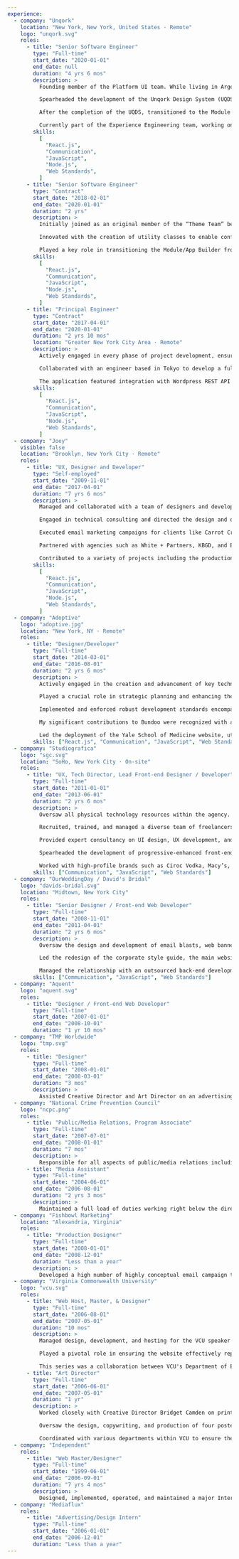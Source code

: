 ```yaml
---
experience:
  - company: "Unqork"
    location: "New York, New York, United States · Remote"
    logo: "unqork.svg"
    roles:
      - title: "Senior Software Engineer"
        type: "Full-time"
        start_date: "2020-01-01"
        end_date: null
        duration: "4 yrs 6 mos"
        description: >
          Founding member of the Platform UI team. While living in Argentina in 2019, instrumental in interviewing and recruiting key team members who have significantly contributed to the team's success.

          Spearheaded the development of the Unqork Design System (UQDS), which now forms a core part of Unqork's platform, enhancing both functionality and user experience.

          After the completion of the UQDS, transitioned to the Module Builder team, integrating the design system into component settings. Contributed to the creation and refinement of 92 module definitions that leverage UQDS.

          Currently part of the Experience Engineering team, working on innovative component creation using the Runtime team's Vega engine. Involved in pioneering efforts to build and refine new methodologies in a dynamic, real-time development environment.
        skills:
          [
            "React.js",
            "Communication",
            "JavaScript",
            "Node.js",
            "Web Standards",
          ]
      - title: "Senior Software Engineer"
        type: "Contract"
        start_date: "2018-02-01"
        end_date: "2020-01-01"
        duration: "2 yrs"
        description: >
          Initially joined as an original member of the “Theme Team” before the creation of Unqork Digital Services. Collaborated in a team to develop over 50 custom themes and demos, laying the foundation for future design initiatives.

          Innovated with the creation of utility classes to enable configurators to make CSS changes independently, a precursor to practices adopted years later by Unqork Digital.

          Played a key role in transitioning the Module/App Builder from v1 to v2, with much of my input on design, styles, and behavior still in use today.
        skills:
          [
            "React.js",
            "Communication",
            "JavaScript",
            "Node.js",
            "Web Standards",
          ]
      - title: "Principal Engineer"
        type: "Contract"
        start_date: "2017-04-01"
        end_date: "2020-01-01"
        duration: "2 yrs 10 mos"
        location: "Greater New York City Area · Remote"
        description: >
          Actively engaged in every phase of project development, ensuring comprehensive involvement from inception to completion.

          Collaborated with an engineer based in Tokyo to develop a full-stack application for Paraguay's largest testing laboratory.

          The application featured integration with Wordpress REST API and utilized a server-rendered architecture comprising Node, Express, GraphQL, Apollo, React, and Redux, demonstrating advanced full-stack development capabilities.
        skills:
          [
            "React.js",
            "Communication",
            "JavaScript",
            "Node.js",
            "Web Standards",
          ]
  - company: "Joey"
    visible: false
    location: "Brooklyn, New York City · Remote"
    roles:
      - title: "UX, Designer and Developer"
        type: "Self-employed"
        start_date: "2009-11-01"
        end_date: "2017-04-01"
        duration: "7 yrs 6 mos"
        description: >
          Managed and collaborated with a team of designers and developers, overseeing the creation of digital materials.

          Engaged in technical consulting and directed the design and development of brands and websites.

          Executed email marketing campaigns for clients like Carrot Creative, MTV, David’s Bridal, Sotheby’s, and Tambaran Tribal Art.

          Partnered with agencies such as White + Partners, KBGD, and Breensmith Advertising.

          Contributed to a variety of projects including the production of print and digital materials for annual reports, brochures, advertisements, logos, presentation binders, CD covers, websites, and interactive kiosks.
        skills:
          [
            "React.js",
            "Communication",
            "JavaScript",
            "Node.js",
            "Web Standards",
          ]
  - company: "Adoptive"
    logo: "adoptive.jpg"
    location: "New York, NY · Remote"
    roles:
      - title: "Designer/Developer"
        type: "Full-time"
        start_date: "2014-03-01"
        end_date: "2016-08-01"
        duration: "2 yrs 6 mos"
        description: >
          Actively engaged in the creation and advancement of key technical projects, including YaleMedicine.org and Bundoo.com.

          Played a crucial role in strategic planning and enhancing the user experience design aspects of these projects.

          Implemented and enforced robust development standards encompassing code style guidelines, linting practices, and efficient Git branch management.

          My significant contributions to Bundoo were recognized with an honorable mention at the Webby Awards.

          Led the deployment of the Yale School of Medicine website, utilizing a tech stack that included Gulp, Webpack, React, and PostCSS, alongside aiding in the integration with .NET back-end technologies.
        skills: ["React.js", "Communication", "JavaScript", "Web Standards"]
  - company: "Studiografica"
    logo: "sgc.svg"
    location: "SoHo, New York City · On-site"
    roles:
      - title: "UX, Tech Director, Lead Front-end Designer / Developer"
        type: "Full-time"
        start_date: "2011-01-01"
        end_date: "2013-06-01"
        duration: "2 yrs 6 mos"
        description: >
          Oversaw all physical technology resources within the agency.

          Recruited, trained, and managed a diverse team of freelancers, both locally and internationally.

          Provided expert consultancy on UI design, UX development, and creating cross-browser/platform compatible experiences.

          Spearheaded the development of progressive-enhanced front-end solutions.

          Worked with high-profile brands such as Ciroc Vodka, Macy’s, Casio, W.W. Glass, and David’s Bridal, as well as the Venture Development Center, contributing significantly to both client-facing and internal projects.
        skills: ["Communication", "JavaScript", "Web Standards"]
  - company: "OurWeddingDay / David's Bridal"
    logo: "davids-bridal.svg"
    location: "Midtown, New York City"
    roles:
      - title: "Senior Designer / Front-end Web Developer"
        type: "Full-time"
        start_date: "2008-11-01"
        end_date: "2011-04-01"
        duration: "2 yrs 6 mos"
        description: >
          Oversaw the design and development of email blasts, web banner advertisements, and features for web and email, as well as landing pages for one of the largest bridal retail stores in the country and its affiliate site, OurWeddingDay.

          Led the redesign of the corporate style guide, the main website, branding elements, the vendor control panel for logged-in users, and various content pages.

          Managed the relationship with an outsourced back-end development firm until late 2009. This collaboration continued until the company broadened its focus and created specialized roles for designers and developers.
        skills: ["Communication", "JavaScript", "Web Standards"]
  - company: "Aquent"
    logo: "aquent.svg"
    roles:
      - title: "Designer / Front-end Web Developer"
        type: "Full-time"
        start_date: "2007-01-01"
        end_date: "2008-10-01"
        duration: "1 yr 10 mos"
  - company: "TMP Worldwide"
    logo: "tmp.svg"
    roles:
      - title: "Designer"
        type: "Full-time"
        start_date: "2008-01-01"
        end_date: "2008-03-01"
        duration: "3 mos"
        description: >
          Assisted Creative Director and Art Director on an advertising campaign spanning web and print media for the Department of Defense Missile Defense Agency.
  - company: "National Crime Prevention Council"
    logo: "ncpc.png"
    roles:
      - title: "Public/Media Relations, Program Associate"
        type: "Full-time"
        start_date: "2007-07-01"
        end_date: "2008-01-01"
        duration: "7 mos"
        description: >
          Responsible for all aspects of public/media relations including: leveraging the positive assets of the organization’s brand icon, McGruff the Crime Dog®; foster non-traditional media and advertising opportunities for NCPC and conduct aggressive media outreach for the National Citizens’ Crime Prevention Campaign; assist in the development process of production for television public service announcements; act as liaison between NCPC spokespeople and the mass media including major television networks, newspapers, and magazines; handle daily media inquiries, schedule television and phone interviews; prepare talking points, press releases, and media kits; and help promote NCPC story lines.
      - title: "Media Assistant"
        type: "Full-time"
        start_date: "2004-06-01"
        end_date: "2006-08-01"
        duration: "2 yrs 3 mos"
        description: >
          Maintained a full load of duties working right below the directors of three separate departments and fulfilled work with creativity and diligence. Reorganized and redesigned the Statistic Summary Report system so further maintenance was minimal. Organized email addresses for press releases to thousands of media personnel and other interested individuals/corporations. Critiqued and solved problems of editing source to sites that were maintained by proprietary management systems. Remained as a telecommuting intern developing web design and other freelance work during the school semester.
  - company: "Fishbowl Marketing"
    location: "Alexandria, Virginia"
    roles:
      - title: "Production Designer"
        type: "Full-time"
        start_date: "2008-01-01"
        end_date: "2008-12-01"
        duration: "Less than a year"
        description: >
          Developed a high number of highly conceptual email campaign templates for restaurants in the United States and Europe.
  - company: "Virginia Commonwealth University"
    logo: "vcu.svg"
    roles:
      - title: "Web Host, Master, & Designer"
        type: "Full-time"
        start_date: "2006-08-01"
        end_date: "2007-05-01"
        duration: "10 mos"
        description: >
          Managed design, development, and hosting for the VCU speaker series website, "Creating and Consuming Culture in the Digital Age". Collaborated with teams from Boing Boing and Wikipedia.

          Played a pivotal role in ensuring the website effectively represented the series' focus on digital technologies' impact on culture, humanities, and arts.

          This series was a collaboration between VCU's Department of English, School of Mass Communications, and the School of the Arts.
      - title: "Art Director"
        type: "Full-time"
        start_date: "2006-06-01"
        end_date: "2007-05-01"
        duration: "1 yr"
        description: >
          Worked closely with Creative Director Bridget Camden on print concepts for "Creating & Consuming Culture in the Digital Age", a collection of VCU-hosted speaker series.

          Oversaw the design, copywriting, and production of four posters, prominently displayed on campus, highlighting the series' exploration of digital technology's influence on contemporary culture and the arts.

          Coordinated with various departments within VCU to ensure the series' successful representation through visual media.
  - company: "Independent"
    roles:
      - title: "Web Master/Designer"
        type: "Full-time"
        start_date: "1999-06-01"
        end_date: "2006-09-01"
        duration: "7 yrs 4 mos"
        description: >
          Designed, implemented, operated, and maintained a major Internet site for several years, with clientele from 45 countries. This volunteer business grew to include four part-time web designers.
  - company: "Mediaflux"
    roles:
      - title: "Advertising/Design Intern"
        type: "Full-time"
        start_date: "2006-01-01"
        end_date: "2006-12-01"
        duration: "Less than a year"
---
```

